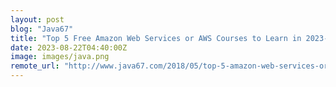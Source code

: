 ```yaml
---
layout: post
blog: "Java67"
title: "Top 5 Free Amazon Web Services or AWS Courses to Learn in 2023-  Best of Lot [UPDATED]"
date: 2023-08-22T04:40:00Z
image: images/java.png
remote_url: "http://www.java67.com/2018/05/top-5-amazon-web-services-or-aws-courses-to-learn-online.html"
---
```

